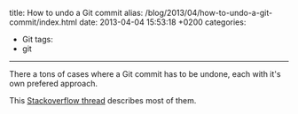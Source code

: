 title: How to undo a Git commit
alias: /blog/2013/04/how-to-undo-a-git-commit/index.html
date: 2013-04-04 15:53:18 +0200
categories:
- Git
tags:
- git
---

There a tons of cases where a Git commit has to be undone, each with it's own prefered approach.

This [Stackoverflow thread](http://stackoverflow.com/questions/927358/how-to-undo-the-last-git-commit "Stackoverflow: how to undo the last Git commit") describes most of them.
